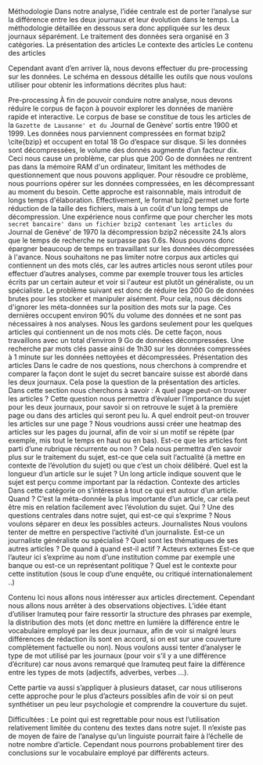 Méthodologie
Dans notre analyse, l’idée centrale est de porter l’analyse sur la différence entre les deux journaux et leur évolution dans le temps. La méthodologie détaillée en dessous sera donc appliquée sur les deux journaux séparément.
Le traitement des données sera organisé en 3 catégories.
La présentation des articles
Le contexte des articles
Le contenu des articles

Cependant avant d’en arriver là, nous devons effectuer du pre-processing sur les données. Le schéma en dessous détaille les outils que nous voulons utiliser pour obtenir les informations décrites plus haut:

Pre-processing
À fin de pouvoir conduire notre analyse, nous devons réduire le corpus de façon à pouvoir explorer les données de manière rapide et interactive. Le corpus de base se constitue de tous les articles de la `Gazette de Lausanne' et du `Journal de Genève' sortis entre 1900 et 1999. Les données nous parviennent compressées en format bzip2 \cite{bzip} et occupent en total 18 Go d’espace sur disque. Si les données sont décompressées, le volume des donnés augmente d’un facteur dix. Ceci nous cause un problème, car  plus que 200 Go de données ne rentrent pas dans la mémoire RAM d'un ordinateur, limitant les méthodes de questionnement que nous pouvons appliquer.
Pour résoudre ce problème, nous pourrions opérer sur les données compressées, en les décompressant au moment du besoin. Cette approche est raisonnable, mais introduit de longs temps d'élaboration. Effectivement, le format bzip2 permet une forte réduction de la taille des fichiers, mais à un coût d'un long temps de décompression. Une expérience nous confirme que pour chercher les mots `secret bancaire' dans un fichier bzip2 contenant les articles du `Journal de Genève' de 1970 la décompression bzip2 nécessite 24.1s alors que le temps de recherche ne surpasse pas 0.6s. Nous pouvons donc épargner beaucoup de temps en travaillant sur les données décompressées à l'avance.
Nous souhaitons ne pas limiter notre corpus aux articles qui contiennent un des mots clés, car les autres articles nous seront utiles pour effectuer d’autres analyses, comme par exemple trouver tous les articles écrits par un certain auteur et voir si l'auteur est plutôt un généraliste, ou un spécialiste. Le problème suivant est donc de réduire les 200 Go de données brutes pour les stocker et manipuler aisément. Pour cela, nous décidons d'ignorer les méta-données sur la position des mots sur la page. Ces dernières occupent environ 90% du volume des données et ne sont pas nécessaires à nos analyses. Nous les gardons seulement pour les quelques articles qui contiennent un de nos mots clés. De cette façon, nous travaillons avec un total d’environ 9 Go de données décompressées. Une recherche par mots clés passe ainsi de 1h30 sur les données compressées à 1 minute sur les données nettoyées et décompressées.
Présentation des articles
    Dans le cadre de nos questions, nous cherchons à comprendre et comparer la façon dont le sujet du secret bancaire suisse est abordé dans les deux journaux. Cela pose la question de la présentation des articles. Dans cette section nous cherchons à savoir :
A quel page peut-on trouver les articles ?
Cette question nous permettra d’évaluer l’importance du sujet pour les deux journaux, pour savoir si on retrouve le sujet à la première page ou dans des articles qui seront peu lu.
A quel endroit peut-on trouver les articles sur une page ?
Nous voudrions aussi créer une heatmap des articles sur les pages du journal, afin de voir si un motif se répète (par exemple, mis tout le temps en haut ou en bas).
Est-ce que les articles font parti d’une rubrique récurrente ou non ?
Cela nous permettra d’en savoir plus sur le traitement du sujet, est-ce que cela suit l’actualité (à mettre en contexte de l’évolution du sujet) ou que c’est un choix délibéré.
Quel est la longueur d’un article sur le sujet ?
Un long article indique souvent que le sujet est perçu comme important par la rédaction.
Contexte des articles
Dans cette catégorie on s’intéresse à tout ce qui est autour d’un article.
Quand ?
C’est la méta-donnée la plus importante d’un article, car cela peut être mis en relation facilement avec l’évolution du sujet.
Qui ?
Une des questions centrales dans notre sujet, qui est-ce qui s’exprime ? Nous voulons séparer en deux les possibles acteurs.
Journalistes
    Nous voulons tenter de mettre en perspective l’activité d’un journaliste. Est-ce un journaliste généraliste ou spécialisé ? Quel sont les thématiques de ses autres articles ? De quand à quand est-il actif ?
Acteurs externes
    Est-ce que l’auteur ici s’exprime au nom d’une institution comme par exemple une banque ou est-ce un représentant politique ? Quel est le contexte pour cette institution (sous le coup d’une enquête, ou critiqué internationalement ..)

Contenu
Ici nous allons nous intéresser aux articles directement. Cependant nous allons nous arrêter à des observations objectives.
L’idée étant d’utiliser Iramuteq pour faire ressortir la structure des phrases par exemple, la distribution des mots (et donc mettre en lumière la différence entre le vocabulaire employé par les deux journaux, afin de voir si malgré leurs différences de rédaction ils sont en accord, si on est sur une couverture complètement factuelle ou non).
Nous voulons aussi tenter d’analyser le type de mot utilisé par les journaux (pour voir s’il y a une différence d’écriture) car nous avons remarqué que Iramuteq peut faire la différence entre les types de mots (adjectifs, adverbes, verbes …).

Cette partie va aussi s’appliquer à plusieurs dataset, car nous utiliserons cette approche pour le plus d’acteurs possibles afin de voir si on peut synthétiser un peu leur psychologie et comprendre la couverture du sujet.




Difficultées :
    Le point qui est regrettable pour nous est l’utilisation relativement limitée du contenu des textes dans notre sujet. Il n’existe pas de moyen de faire de l’analyse qu’un linguiste pourrait faire à l’échelle de notre nombre d’article. Cependant nous pourrons probablement tirer des conclusions sur le vocabulaire employé par différents acteurs.
